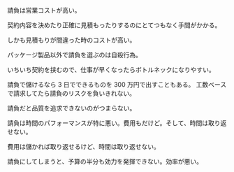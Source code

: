 請負は営業コストが高い。

契約内容を決めたり正確に見積もったりするのにとてつもなく手間がかかる。

しかも見積もりが間違った時のコストが高い。

パッケージ製品以外で請負を選ぶのは自殺行為。

いちいち契約を挟むので、仕事が早くなったらボトルネックになりやすい。

請負で儲けるなら 3 日でできるものを 300 万円で出すこともある。
工数ベースで請求してたら請負のリスクを負いきれない。

請負だと品質を追求できないのがつまらない。

請負は時間のパフォーマンスが特に悪い。費用もだけど。そして、時間は取り返せない。

費用は儲かれば取り返せるけど、時間は取り返せない。

請負にしてしまうと、予算の半分も効力を発揮できない。効率が悪い。
